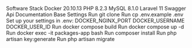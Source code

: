 Software Stack
Docker 20.10.13
PHP 8.2.3
MySQL 8.1.0
Laravel 11
Swagger Api Documentation
Base Settings
Run git clone
Run cp .env.example .env
Set up your settings in .env:
DOCKER_NGINX_PORT
DOCKER_USERNAME
DOCKER_USER_ID
Run docker compose build
Run docker compose up -d
Run docker exec -it packages-app bash
Run composer install
Run php artisan key:generate
Run php artisan migrate
